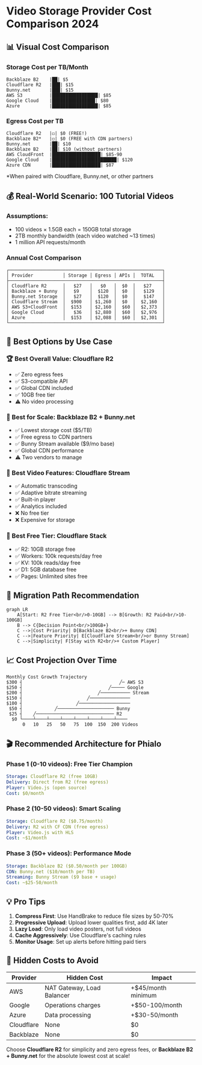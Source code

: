 # Video Storage Provider Cost Comparison 2024

## 📊 Visual Cost Comparison

### Storage Cost per TB/Month
```
Backblaze B2    |██| $5
Cloudflare R2   |███| $15  
Bunny.net       |███| $15
AWS S3          |█████████████████| $85
Google Cloud    |████████████████| $80
Azure           |█████████████████| $85
```

### Egress Cost per TB
```
Cloudflare R2   |◻️| $0 (FREE!)
Backblaze B2*   |◻️| $0 (FREE with CDN partners)
Bunny.net       |██| $10
Backblaze B2    |██| $10 (without partners)
AWS CloudFront  |██████████████████| $85-90
Google Cloud    |████████████████████████| $120
Azure CDN       |██████████████████| $87
```
*When paired with Cloudflare, Bunny.net, or other partners

## 💰 Real-World Scenario: 100 Tutorial Videos

### Assumptions:
- 100 videos × 1.5GB each = 150GB total storage
- 2TB monthly bandwidth (each video watched ~13 times)
- 1 million API requests/month

### Annual Cost Comparison

```
┌─────────────────────────────────────────────────────────┐
│ Provider           │ Storage │ Egress │ APIs │  TOTAL   │
├─────────────────────────────────────────────────────────┤
│ Cloudflare R2      │   $27   │   $0   │  $0  │   $27    │
│ Backblaze + Bunny  │   $9    │  $120  │  $0  │   $129   │
│ Bunny.net Storage  │   $27   │  $120  │  $0  │   $147   │
│ Cloudflare Stream  │  $900   │ $1,260 │  $0  │  $2,160  │
│ AWS S3+CloudFront  │  $153   │ $2,160 │  $60 │  $2,373  │
│ Google Cloud       │   $36   │ $2,880 │  $60 │  $2,976  │
│ Azure              │  $153   │ $2,088 │  $60 │  $2,301  │
└─────────────────────────────────────────────────────────┘
```

## 🎯 Best Options by Use Case

### 🏆 Best Overall Value: **Cloudflare R2**
- ✅ Zero egress fees
- ✅ S3-compatible API  
- ✅ Global CDN included
- ✅ 10GB free tier
- ⚠️ No video processing

### 🚀 Best for Scale: **Backblaze B2 + Bunny.net**
- ✅ Lowest storage cost ($5/TB)
- ✅ Free egress to CDN partners
- ✅ Bunny Stream available ($9/mo base)
- ✅ Global CDN performance
- ⚠️ Two vendors to manage

### 🎥 Best Video Features: **Cloudflare Stream**
- ✅ Automatic transcoding
- ✅ Adaptive bitrate streaming
- ✅ Built-in player
- ✅ Analytics included
- ❌ No free tier
- ❌ Expensive for storage

### 📱 Best Free Tier: **Cloudflare Stack**
- ✅ R2: 10GB storage free
- ✅ Workers: 100k requests/day free
- ✅ KV: 100k reads/day free  
- ✅ D1: 5GB database free
- ✅ Pages: Unlimited sites free

## 🔄 Migration Path Recommendation

```mermaid
graph LR
    A[Start: R2 Free Tier<br/>0-10GB] --> B[Growth: R2 Paid<br/>10-100GB]
    B --> C{Decision Point<br/>100GB+}
    C -->|Cost Priority| D[Backblaze B2<br/>+ Bunny CDN]
    C -->|Feature Priority| E[Cloudflare Stream<br/>or Bunny Stream]
    C -->|Simplicity| F[Stay with R2<br/>+ Custom Player]
```

## 📈 Cost Projection Over Time

```
Monthly Cost Growth Trajectory
$300 ┤                                    ╱─ AWS S3
$250 ┤                                ╱───── Google
$200 ┤                            ╱─────────── Stream
$150 ┤                        ╱───────────────
$100 ┤                    ╱───────────────────
 $50 ┤            ╱───────────────────── Bunny
 $25 ┤    ╱───────────────────────────── R2
  $0 └────┴────┴────┴────┴────┴────┴────┴────
      0   10   25   50   75  100  150  200 Videos
```

## 🎬 Recommended Architecture for Phialo

### Phase 1 (0-10 videos): **Free Tier Champion**
```yaml
Storage: Cloudflare R2 (free 10GB)
Delivery: Direct from R2 (free egress)
Player: Video.js (open source)
Cost: $0/month
```

### Phase 2 (10-50 videos): **Smart Scaling**
```yaml
Storage: Cloudflare R2 ($0.75/month)
Delivery: R2 with CF CDN (free egress)
Player: Video.js with HLS
Cost: ~$1/month
```

### Phase 3 (50+ videos): **Performance Mode**
```yaml
Storage: Backblaze B2 ($0.50/month per 100GB)
CDN: Bunny.net ($10/month per TB)
Streaming: Bunny Stream ($9 base + usage)
Cost: ~$25-50/month
```

## 💡 Pro Tips

1. **Compress First**: Use HandBrake to reduce file sizes by 50-70%
2. **Progressive Upload**: Upload lower qualities first, add 4K later
3. **Lazy Load**: Only load video posters, not full videos
4. **Cache Aggressively**: Use Cloudflare's caching rules
5. **Monitor Usage**: Set up alerts before hitting paid tiers

## 🚨 Hidden Costs to Avoid

| Provider | Hidden Cost | Impact |
|----------|------------|--------|
| AWS | NAT Gateway, Load Balancer | +$45/month minimum |
| Google | Operations charges | +$50-100/month |
| Azure | Data processing | +$30-50/month |
| Cloudflare | None | $0 |
| Backblaze | None | $0 |

Choose **Cloudflare R2** for simplicity and zero egress fees, or **Backblaze B2 + Bunny.net** for the absolute lowest cost at scale!